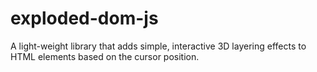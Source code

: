 # exploded-dom-js
 A light-weight library that adds simple, interactive 3D layering effects to HTML elements based on the cursor position.
